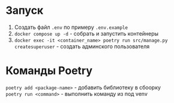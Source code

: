 # Запуск
1. Создать файл ```.env``` по примеру ```.env.example```
2. ```docker compose up -d``` - собрать и запустить контейнеры
3. ```docker exec -it <container_name> poetry run src/manage.py createsuperuser``` - создать админского пользователя

# Команды Poetry
```poetry add <package-name>``` - добавить библиотеку в сбоорку\
```poetry run <command>``` - выполнить команду из под venv